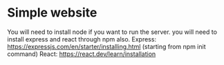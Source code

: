 # Simple website
You will need to install node if you want to run the server.
you will need to install express and react through npm also.
Express: https://expressjs.com/en/starter/installing.html (starting from npm init command)
React: https://react.dev/learn/installation